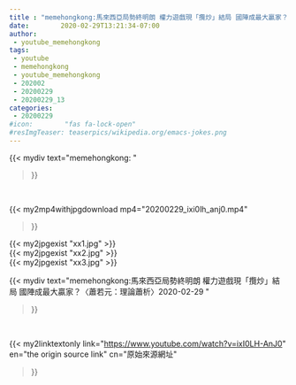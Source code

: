 ```yaml
---
title : "memehongkong:馬來西亞局勢終明朗 權力遊戲現「攬炒」結局 國陣成最大贏家？〈蕭若元：理論蕭析〉2020-02-29 "
date:        2020-02-29T13:21:34-07:00
author:
 - youtube_memehongkong
tags:
 - youtube
 - memehongkong
 - youtube_memehongkong
 - 202002
 - 20200229
 - 20200229_13
categories:
 - 20200229
#icon:        "fas fa-lock-open"
#resImgTeaser: teaserpics/wikipedia.org/emacs-jokes.png
---
```


{{< mydiv text="memehongkong: "
>}}
<br>


{{< my2mp4withjpgdownload mp4="20200229_ixi0lh_anj0.mp4"
>}}

{{< my2jpgexist "xx1.jpg" >}}<br>
{{< my2jpgexist "xx2.jpg" >}}<br>
{{< my2jpgexist "xx3.jpg" >}}<br>



{{< mydiv text="memehongkong:馬來西亞局勢終明朗 權力遊戲現「攬炒」結局 國陣成最大贏家？〈蕭若元：理論蕭析〉2020-02-29 "
>}}
<br>

{{< my2linktextonly link="https://www.youtube.com/watch?v=ixI0LH-AnJ0"
en="the origin source link" cn="原始來源網址"
>}}


<br>

